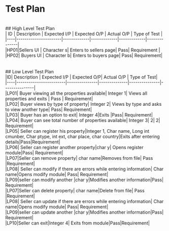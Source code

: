 # Test Plan
<br>
## High Level Test Plan
<br>
| ID | Description | Expected I/P | Expected O/P | Actual O/P | Type of Test |<br>
|----|----------------------|-------------|-------------|-------------|--------------|<br>
|HP01|Sellers UI | Character s| Enters to sellers page| Pass| Requirement |<br>
|HP02| Buyers UI | Character b| Enters to buyers page| Pass| Requirement|
<br>
<br>
<br>
## Low Level Test Plan
<br>
|ID| Description | Expected I/P | Expected O/P| Actual O/P | Type of Test|<br>
|----|------------------------|---------------|--------------|---------------|---------------|<br>
|LP01| Buyer viewing all the properties available| Integer 1| Views all properties and exits | Pass | Requirement|<br>
|LP02| Buyer views by type of property| Integer 2| Views by type and asks to view another type| Pass| Requirement|<br>
|LP03| Buyer has an option to exit| Integer 4|Exits |Pass| Requirement|<br>
|LP04| Buyer can see total number of properties available| Integer 3| 2| 2| Requirement|<br>
|LP05| Seller can register his property|Integer 1, Char name, Long int cmunber, Char ptype, int ext, char place, char country|Exits after entering details|Pass|Requirement|<br>
|LP06| Seller can register another property|char y| Opens register module|Pass| Requirement|<br>
|LP07|Seller can remove property| char name|Removes from file| Pass |Requirement|<br>
|LP08| Seller can modify if there are errors while entering information| Char name|Opens modify module| Pass| Requirement|<br>
|LP09|seller can modify another |char y|Modifies another information|Pass| Requirement|<br>
|LP07|Seller can delete property| char name|Delete from file| Pass |Requirement|<br>
|LP08| Seller can update if there are errors while entering information| Char name|Opens modify module| Pass| Requirement|<br>
|LP09|seller can update another |char y|Modifies another information|Pass| Requirement|<br>
|LP10|Seller can exit|Integer 4| Exits from module|Pass|Requirement|<br>

